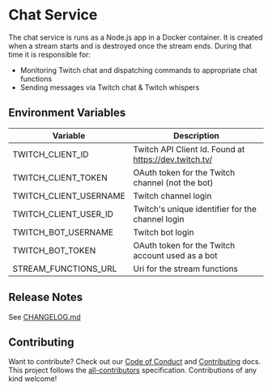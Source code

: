 # Chat Service

The chat service is runs as a Node.js app in a Docker container. It is created when a stream starts and is destroyed once the stream ends. During that time it is responsible for:

- Monitoring Twitch chat and dispatching commands to appropriate chat functions
- Sending messages via Twitch chat & Twitch whispers

## Environment Variables

| Variable               | Description                                           |
| ---------------------- | ----------------------------------------------------- |
| TWITCH_CLIENT_ID       | Twitch API Client Id. Found at https://dev.twitch.tv/ |
| TWITCH_CLIENT_TOKEN    | OAuth token for the Twitch channel (not the bot)      |
| TWITCH_CLIENT_USERNAME | Twitch channel login                                  |
| TWITCH_CLIENT_USER_ID  | Twitch's unique identifier for the channel login      |
| TWITCH_BOT_USERNAME    | Twitch bot login                                      |
| TWITCH_BOT_TOKEN       | OAuth token for the Twitch account used as a bot      |
| STREAM_FUNCTIONS_URL   | Uri for the stream functions                          |

## Release Notes

See [CHANGELOG.md](./../../CHANGELOG.md)

## Contributing

Want to contribute? Check out our [Code of Conduct](../../../CODE_OF_CONDUCT.md) and [Contributing](CONTRIBUTING.md) docs. This project follows the [all-contributors](https://github.com/all-contributors/all-contributors) specification. Contributions of any kind welcome!

